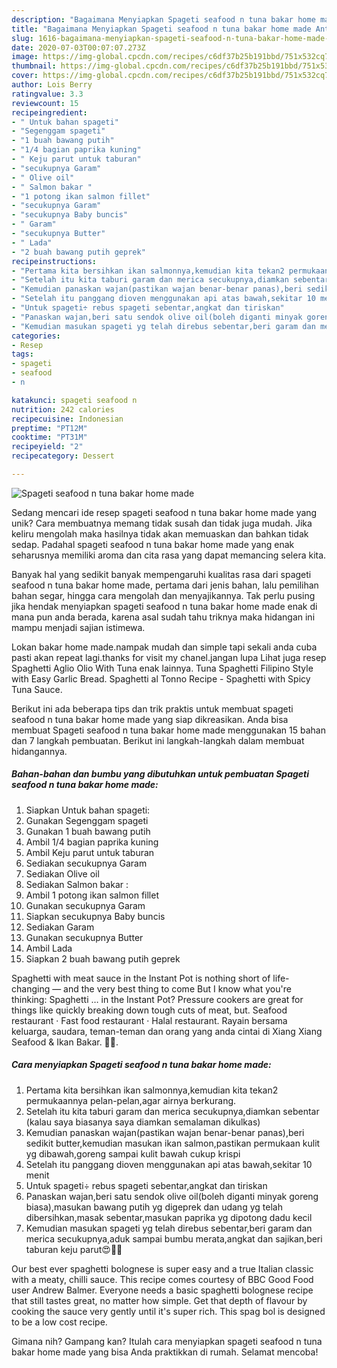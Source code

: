 ```yaml
---
description: "Bagaimana Menyiapkan Spageti seafood n tuna bakar home made Anti Gagal"
title: "Bagaimana Menyiapkan Spageti seafood n tuna bakar home made Anti Gagal"
slug: 1616-bagaimana-menyiapkan-spageti-seafood-n-tuna-bakar-home-made-anti-gagal
date: 2020-07-03T00:07:07.273Z
image: https://img-global.cpcdn.com/recipes/c6df37b25b191bbd/751x532cq70/spageti-seafood-n-tuna-bakar-home-made-foto-resep-utama.jpg
thumbnail: https://img-global.cpcdn.com/recipes/c6df37b25b191bbd/751x532cq70/spageti-seafood-n-tuna-bakar-home-made-foto-resep-utama.jpg
cover: https://img-global.cpcdn.com/recipes/c6df37b25b191bbd/751x532cq70/spageti-seafood-n-tuna-bakar-home-made-foto-resep-utama.jpg
author: Lois Berry
ratingvalue: 3.3
reviewcount: 15
recipeingredient:
- " Untuk bahan spageti"
- "Segenggam spageti"
- "1 buah bawang putih"
- "1/4 bagian paprika kuning"
- " Keju parut untuk taburan"
- "secukupnya Garam"
- " Olive oil"
- " Salmon bakar "
- "1 potong ikan salmon fillet"
- "secukupnya Garam"
- "secukupnya Baby buncis"
- " Garam"
- "secukupnya Butter"
- " Lada"
- "2 buah bawang putih geprek"
recipeinstructions:
- "Pertama kita bersihkan ikan salmonnya,kemudian kita tekan2 permukaannya pelan-pelan,agar airnya berkurang."
- "Setelah itu kita taburi garam dan merica secukupnya,diamkan sebentar (kalau saya biasanya saya diamkan semalaman dikulkas)"
- "Kemudian panaskan wajan(pastikan wajan benar-benar panas),beri sedikit butter,kemudian masukan ikan salmon,pastikan permukaan kulit yg dibawah,goreng sampai kulit bawah cukup krispi"
- "Setelah itu panggang dioven menggunakan api atas bawah,sekitar 10 menit"
- "Untuk spageti÷ rebus spageti sebentar,angkat dan tiriskan"
- "Panaskan wajan,beri satu sendok olive oil(boleh diganti minyak goreng biasa),masukan bawang putih yg digeprek dan udang yg telah dibersihkan,masak sebentar,masukan paprika yg dipotong dadu kecil"
- "Kemudian masukan spageti yg telah direbus sebentar,beri garam dan merica secukupnya,aduk sampai bumbu merata,angkat dan sajikan,beri taburan keju parut😍🥰🥰"
categories:
- Resep
tags:
- spageti
- seafood
- n

katakunci: spageti seafood n 
nutrition: 242 calories
recipecuisine: Indonesian
preptime: "PT12M"
cooktime: "PT31M"
recipeyield: "2"
recipecategory: Dessert

---
```



![Spageti seafood n tuna bakar home made](https://img-global.cpcdn.com/recipes/c6df37b25b191bbd/751x532cq70/spageti-seafood-n-tuna-bakar-home-made-foto-resep-utama.jpg)

Sedang mencari ide resep spageti seafood n tuna bakar home made yang unik? Cara membuatnya memang tidak susah dan tidak juga mudah. Jika keliru mengolah maka hasilnya tidak akan memuaskan dan bahkan tidak sedap. Padahal spageti seafood n tuna bakar home made yang enak seharusnya memiliki aroma dan cita rasa yang dapat memancing selera kita.

Banyak hal yang sedikit banyak mempengaruhi kualitas rasa dari spageti seafood n tuna bakar home made, pertama dari jenis bahan, lalu pemilihan bahan segar, hingga cara mengolah dan menyajikannya. Tak perlu pusing jika hendak menyiapkan spageti seafood n tuna bakar home made enak di mana pun anda berada, karena asal sudah tahu triknya maka hidangan ini mampu menjadi sajian istimewa.

Lokan bakar home made.nampak mudah dan simple tapi sekali anda cuba pasti akan repeat lagi.thanks for visit my chanel.jangan lupa Lihat juga resep Spaghetti Aglio Olio With Tuna enak lainnya. Tuna Spaghetti Filipino Style with Easy Garlic Bread. Spaghetti al Tonno Recipe - Spaghetti with Spicy Tuna Sauce.


Berikut ini ada beberapa tips dan trik praktis untuk membuat spageti seafood n tuna bakar home made yang siap dikreasikan. Anda bisa membuat Spageti seafood n tuna bakar home made menggunakan 15 bahan dan 7 langkah pembuatan. Berikut ini langkah-langkah dalam membuat hidangannya.

<!--inarticleads1-->

##### Bahan-bahan dan bumbu yang dibutuhkan untuk pembuatan Spageti seafood n tuna bakar home made:

1. Siapkan  Untuk bahan spageti:
1. Gunakan Segenggam spageti
1. Gunakan 1 buah bawang putih
1. Ambil 1/4 bagian paprika kuning
1. Ambil  Keju parut untuk taburan
1. Sediakan secukupnya Garam
1. Sediakan  Olive oil
1. Sediakan  Salmon bakar :
1. Ambil 1 potong ikan salmon fillet
1. Gunakan secukupnya Garam
1. Siapkan secukupnya Baby buncis
1. Sediakan  Garam
1. Gunakan secukupnya Butter
1. Ambil  Lada
1. Siapkan 2 buah bawang putih geprek


Spaghetti with meat sauce in the Instant Pot is nothing short of life-changing — and the very best thing to come But I know what you&#39;re thinking: Spaghetti … in the Instant Pot? Pressure cookers are great for things like quickly breaking down tough cuts of meat, but. Seafood restaurant · Fast food restaurant · Halal restaurant. Rayain bersama keluarga, saudara, teman-teman dan orang yang anda cintai di Xiang Xiang Seafood &amp; Ikan Bakar. 🤗😊. 

<!--inarticleads2-->

##### Cara menyiapkan Spageti seafood n tuna bakar home made:

1. Pertama kita bersihkan ikan salmonnya,kemudian kita tekan2 permukaannya pelan-pelan,agar airnya berkurang.
1. Setelah itu kita taburi garam dan merica secukupnya,diamkan sebentar (kalau saya biasanya saya diamkan semalaman dikulkas)
1. Kemudian panaskan wajan(pastikan wajan benar-benar panas),beri sedikit butter,kemudian masukan ikan salmon,pastikan permukaan kulit yg dibawah,goreng sampai kulit bawah cukup krispi
1. Setelah itu panggang dioven menggunakan api atas bawah,sekitar 10 menit
1. Untuk spageti÷ rebus spageti sebentar,angkat dan tiriskan
1. Panaskan wajan,beri satu sendok olive oil(boleh diganti minyak goreng biasa),masukan bawang putih yg digeprek dan udang yg telah dibersihkan,masak sebentar,masukan paprika yg dipotong dadu kecil
1. Kemudian masukan spageti yg telah direbus sebentar,beri garam dan merica secukupnya,aduk sampai bumbu merata,angkat dan sajikan,beri taburan keju parut😍🥰🥰


Our best ever spaghetti bolognese is super easy and a true Italian classic with a meaty, chilli sauce. This recipe comes courtesy of BBC Good Food user Andrew Balmer. Everyone needs a basic spaghetti bolognese recipe that still tastes great, no matter how simple. Get that depth of flavour by cooking the sauce very gently until it&#39;s super rich. This spag bol is designed to be a low cost recipe. 

Gimana nih? Gampang kan? Itulah cara menyiapkan spageti seafood n tuna bakar home made yang bisa Anda praktikkan di rumah. Selamat mencoba!
